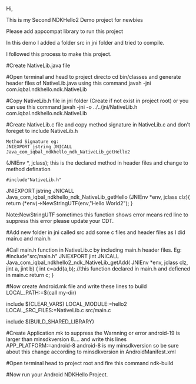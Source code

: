 Hi,

This is my Second NDKHello2 Demo project for newbies

Please add appcompat library to run this project

In this demo I added a folder src in jni folder and tried to compile.

I followed this process to make this project.

#Create NativeLib.java file

#Open terminal and head to project directo
	cd bin/classes and
	generate header files of NativeLib.java using this command
	javah -jni com.iqbal.ndkhello.ndk.NativeLib
	
#Copy NativeLib.h file in jni folder (Create if not exist in project root)
or you can use this command javah -jni -o ../../jni/NativeLib.h com.iqbal.ndkhello.ndk.NativeLib

#Create NativeLib.c file and copy method signature in NativeLib.c
and don't foreget to include NativeLib.h
	
	Method Signature eg:
	JNIEXPORT jstring JNICALL Java_com_iqbal_ndkhello_ndk_NativeLib_getHello2
(JNIEnv *, jclass);
	this is the declared method in header files and change to method defination
	
	#include"NativeLib.h"
JNIEXPORT jstring JNICALL Java_com_iqbal_ndkhello_ndk_NativeLib_getHello
  (JNIEnv *env, jclass clz){
	return (*env)->NewStringUTF(env,"Hello World2");
}

Note:NewStringUTF sometimes this function shows error means red line to suppress this error please update your CDT.

#Add new folder in jni called src add some c files and header files as I did main.c and main.h

#Call main.h function in NativeLib.c by including main.h header files.
	Eg:
	#include"src/main.h"
	JNIEXPORT jint JNICALL Java_com_iqbal_ndkhello2_ndk_NativeLib_getAdd(
		JNIEnv *env, jclass clz, jint a, jint b) {
	int c=add(a,b); //this function declared in main.h and defiened in main.c
	return c;
	}
	
#Now create Android.mk file and write these lines to build
LOCAL_PATH:=$(call my-dir)

include $(CLEAR_VARS)
LOCAL_MODULE:=hello2
LOCAL_SRC_FILES:=NativeLib.c src/main.c

include $(BUILD_SHARED_LIBRARY)

#Create Application.mk to suppress the Warnning or error android-19 is larger than minsdkversion 8....
and write this lines
APP_PLATFORM:=android-8
android-8 is my minsdkversion so be sure about this change according to minsdkversion in AndroidManifest.xml


#Open terminal head to project root and fire this command 
ndk-build

#Now run your Android NDKHello Project.
	
